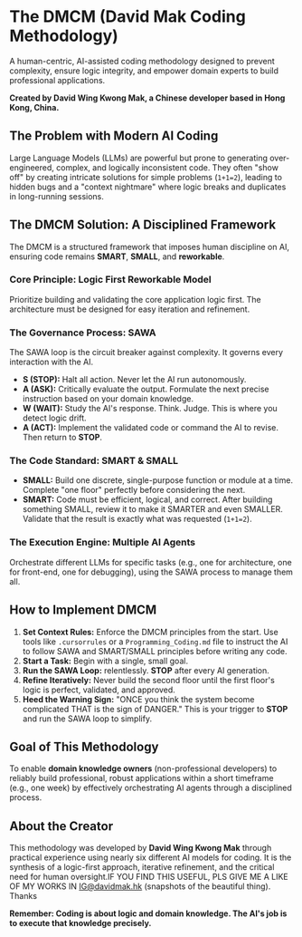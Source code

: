 # The DMCM (David Mak Coding Methodology)

A human-centric, AI-assisted coding methodology designed to prevent complexity, ensure logic integrity, and empower domain experts to build professional applications.

**Created by David Wing Kwong Mak, a Chinese developer based in Hong Kong, China.**

## The Problem with Modern AI Coding

Large Language Models (LLMs) are powerful but prone to generating over-engineered, complex, and logically inconsistent code. They often "show off" by creating intricate solutions for simple problems (`1+1=2`), leading to hidden bugs and a "context nightmare" where logic breaks and duplicates in long-running sessions.

## The DMCM Solution: A Disciplined Framework

The DMCM is a structured framework that imposes human discipline on AI, ensuring code remains **SMART**, **SMALL**, and **reworkable**.

### Core Principle: Logic First Reworkable Model
Prioritize building and validating the core application logic first. The architecture must be designed for easy iteration and refinement.

### The Governance Process: SAWA
The SAWA loop is the circuit breaker against complexity. It governs every interaction with the AI.

*   **S (STOP):** Halt all action. Never let the AI run autonomously.
*   **A (ASK):** Critically evaluate the output. Formulate the next precise instruction based on your domain knowledge.
*   **W (WAIT):** Study the AI's response. Think. Judge. This is where you detect logic drift.
*   **A (ACT):** Implement the validated code or command the AI to revise. Then return to **STOP**.

### The Code Standard: SMART & SMALL
*   **SMALL:** Build one discrete, single-purpose function or module at a time. Complete "one floor" perfectly before considering the next.
*   **SMART:** Code must be efficient, logical, and correct. After building something SMALL, review it to make it SMARTER and even SMALLER. Validate that the result is exactly what was requested (`1+1=2`).

### The Execution Engine: Multiple AI Agents
Orchestrate different LLMs for specific tasks (e.g., one for architecture, one for front-end, one for debugging), using the SAWA process to manage them all.

## How to Implement DMCM

1.  **Set Context Rules:** Enforce the DMCM principles from the start. Use tools like `.cursorrules` or a `Programming_Coding.md` file to instruct the AI to follow SAWA and SMART/SMALL principles before writing any code.
2.  **Start a Task:** Begin with a single, small goal.
3.  **Run the SAWA Loop:** relentlessly. **STOP** after every AI generation.
4.  **Refine Iteratively:** Never build the second floor until the first floor's logic is perfect, validated, and approved.
5.  **Heed the Warning Sign:** "ONCE you think the system become complicated THAT is the sign of DANGER." This is your trigger to **STOP** and run the SAWA loop to simplify.

## Goal of This Methodology

To enable **domain knowledge owners** (non-professional developers) to reliably build professional, robust applications within a short timeframe (e.g., one week) by effectively orchestrating AI agents through a disciplined process.

## About the Creator

This methodology was developed by **David Wing Kwong Mak** through practical experience using nearly six different AI models for coding. It is the synthesis of a logic-first approach, iterative refinement, and the critical need for human oversight.IF YOU FIND THIS USEFUL, PLS GIVE ME A LIKE OF MY WORKS IN IG@davidmak.hk (snapshots of the beautiful thing). Thanks

**Remember: Coding is about logic and domain knowledge. The AI's job is to execute that knowledge precisely.**

